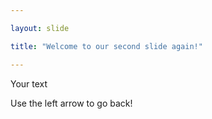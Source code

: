 ```yaml
---

layout: slide

title: "Welcome to our second slide again!"

---
```


Your text

Use the left arrow to go back!
